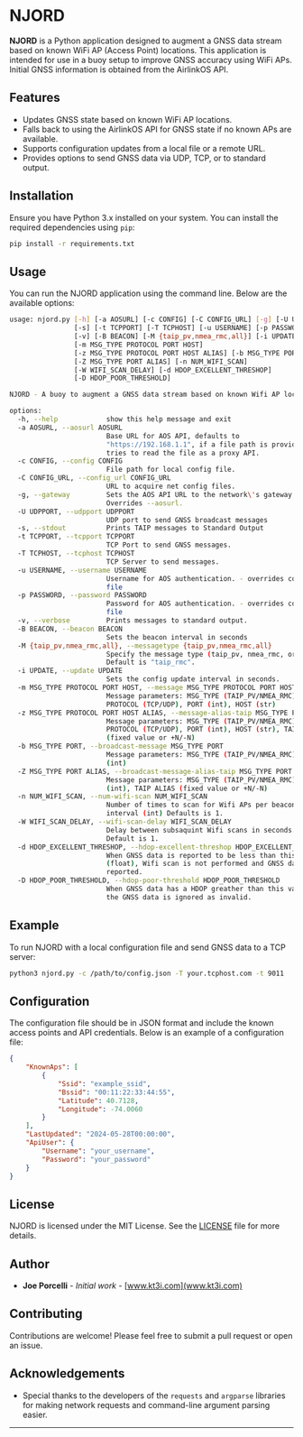 
# NJORD

**NJORD** is a Python application designed to augment a GNSS data stream based on known WiFi AP (Access Point) locations. This application is intended for use in a buoy setup to improve GNSS accuracy using WiFi APs.  Initial GNSS information is obtained from the AirlinkOS API.

## Features
- Updates GNSS state based on known WiFi AP locations.
- Falls back to using the AirlinkOS API for GNSS state if no known APs are available.
- Supports configuration updates from a local file or a remote URL.
- Provides options to send GNSS data via UDP, TCP, or to standard output.

## Installation
Ensure you have Python 3.x installed on your system. You can install the required dependencies using `pip`:

```bash
pip install -r requirements.txt
```

## Usage
You can run the NJORD application using the command line. Below are the available options:

```bash
usage: njord.py [-h] [-a AOSURL] [-c CONFIG] [-C CONFIG_URL] [-g] [-U UDPPORT]
                [-s] [-t TCPPORT] [-T TCPHOST] [-u USERNAME] [-p PASSWORD]
                [-v] [-B BEACON] [-M {taip_pv,nmea_rmc,all}] [-i UPDATE]
                [-m MSG_TYPE PROTOCOL PORT HOST]
                [-z MSG_TYPE PROTOCOL PORT HOST ALIAS] [-b MSG_TYPE PORT]
                [-Z MSG_TYPE PORT ALIAS] [-n NUM_WIFI_SCAN]
                [-W WIFI_SCAN_DELAY] [-d HDOP_EXCELLENT_THRESHOP]
                [-D HDOP_POOR_THRESHOLD]

NJORD - A buoy to augment a GNSS data stream based on known Wifi AP locations.

options:
  -h, --help            show this help message and exit
  -a AOSURL, --aosurl AOSURL
                        Base URL for AOS API, defaults to
                        "https://192.168.1.1", if a file path is provided,
                        tries to read the file as a proxy API.
  -c CONFIG, --config CONFIG
                        File path for local config file.
  -C CONFIG_URL, --config_url CONFIG_URL
                        URL to acquire net config files.
  -g, --gateway         Sets the AOS API URL to the network\'s gateway.
                        Overrides --aosurl.
  -U UDPPORT, --udpport UDPPORT
                        UDP port to send GNSS broadcast messages
  -s, --stdout          Prints TAIP messages to Standard Output
  -t TCPPORT, --tcpport TCPPORT
                        TCP Port to send GNSS messages.
  -T TCPHOST, --tcphost TCPHOST
                        TCP Server to send messages.
  -u USERNAME, --username USERNAME
                        Username for AOS authentication. - overrides config
                        file
  -p PASSWORD, --password PASSWORD
                        Password for AOS authentication. - overrides config
                        file
  -v, --verbose         Prints messages to standard output.
  -B BEACON, --beacon BEACON
                        Sets the beacon interval in seconds
  -M {taip_pv,nmea_rmc,all}, --messagetype {taip_pv,nmea_rmc,all}
                        Specify the message type (taip_pv, nmea_rmc, or all).
                        Default is "taip_rmc".
  -i UPDATE, --update UPDATE
                        Sets the config update interval in seconds.
  -m MSG_TYPE PROTOCOL PORT HOST, --message MSG_TYPE PROTOCOL PORT HOST
                        Message parameters: MSG_TYPE (TAIP_PV/NMEA_RMC),
                        PROTOCOL (TCP/UDP), PORT (int), HOST (str)
  -z MSG_TYPE PROTOCOL PORT HOST ALIAS, --message-alias-taip MSG_TYPE PROTOCOL PORT HOST ALIAS
                        Message parameters: MSG_TYPE (TAIP_PV/NMEA_RMC),
                        PROTOCOL (TCP/UDP), PORT (int), HOST (str), TAIP ALIAS
                        (fixed value or +N/-N)
  -b MSG_TYPE PORT, --broadcast-message MSG_TYPE PORT
                        Message parameters: MSG_TYPE (TAIP_PV/NMEA_RMC), PORT
                        (int)
  -Z MSG_TYPE PORT ALIAS, --broadcast-message-alias-taip MSG_TYPE PORT ALIAS
                        Message parameters: MSG_TYPE (TAIP_PV/NMEA_RMC), PORT
                        (int), TAIP ALIAS (fixed value or +N/-N)
  -n NUM_WIFI_SCAN, --num-wifi-scan NUM_WIFI_SCAN
                        Number of times to scan for Wifi APs per beacon
                        interval (int) Defaults is 1.
  -W WIFI_SCAN_DELAY, --wifi-scan-delay WIFI_SCAN_DELAY
                        Delay between subsaquint Wifi scans in seconds.
                        Default is 1.
  -d HDOP_EXCELLENT_THRESHOP, --hdop-excellent-threshop HDOP_EXCELLENT_THRESHOP
                        When GNSS data is reported to be less than this value
                        (float), Wifi scan is not performed and GNSS data is
                        reported.
  -D HDOP_POOR_THRESHOLD, --hdop-poor-threshold HDOP_POOR_THRESHOLD
                        When GNSS data has a HDOP greather than this value,
                        the GNSS data is ignored as invalid.


```

## Example
To run NJORD with a local configuration file and send GNSS data to a TCP server:

```bash
python3 njord.py -c /path/to/config.json -T your.tcphost.com -t 9011
```

## Configuration
The configuration file should be in JSON format and include the known access points and API credentials. Below is an example of a configuration file:

```json
{
    "KnownAps": [
        {
            "Ssid": "example_ssid",
            "Bssid": "00:11:22:33:44:55",
            "Latitude": 40.7128,
            "Longitude": -74.0060
        }
    ],
    "LastUpdated": "2024-05-28T00:00:00",
    "ApiUser": {
        "Username": "your_username",
        "Password": "your_password"
    }
}
```

## License
NJORD is licensed under the MIT License. See the [LICENSE](LICENSE) file for more details.

## Author
- **Joe Porcelli** - *Initial work* - [www.kt3i.com](www.kt3i.com)

## Contributing
Contributions are welcome! Please feel free to submit a pull request or open an issue.

## Acknowledgements
- Special thanks to the developers of the `requests` and `argparse` libraries for making network requests and command-line argument parsing easier.

---

